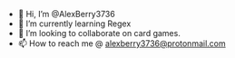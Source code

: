 - 👋 Hi, I’m @AlexBerry3736
- 🌱 I’m currently learning Regex
- 💞️ I’m looking to collaborate on card games.
- 📫 How to reach me @ alexberry3736@protonmail.com 

<!---
AlexBerry3736/AlexBerry3736 is a ✨ special ✨ repository because its `README.md` (this file) appears on your GitHub profile.
You can click the Preview link to take a look at your changes.
--->
